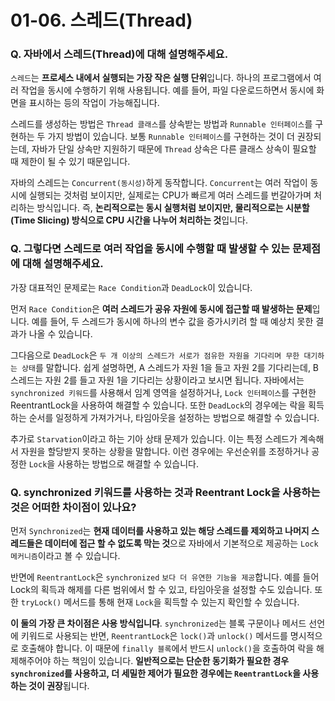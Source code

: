# 01-06. 스레드(Thread)

### **Q. 자바에서 스레드(Thread)에 대해 설명해주세요.**

`스레드`는 **프로세스 내에서 실행되는 가장 작은 실행 단위**입니다. 하나의 프로그램에서 여러 작업을 동시에 수행하기 위해 사용됩니다. 예를 들어, 파일 다운로드하면서 동시에 화면을 표시하는 등의 작업이 가능해집니다.&#x20;

스레드를 생성하는 방법은 `Thread 클래스`를 상속받는 방법과 `Runnable 인터페이스`를 구현하는 두 가지 방법이 있습니다. 보통 `Runnable 인터페이스`를 구현하는 것이 더 권장되는데, 자바가 단일 상속만 지원하기 때문에 `Thread` 상속은 다른 클래스 상속이 필요할 때 제한이 될 수 있기 때문입니다.&#x20;

자바의 스레드는 `Concurrent(동시성)`하게 동작합니다. `Concurrent`는 여러 작업이 동시에 실행되는 것처럼 보이지만, 실제로는 CPU가 빠르게 여러 스레드를 번갈아가며 처리하는 방식입니다. 즉, **논리적으로는 동시 실행처럼 보이지만, 물리적으로는 시분할(Time Slicing) 방식으로 CPU 시간을 나누어 처리하는 것**입니다.



### **Q. 그렇다면 스레드로 여러 작업을 동시에 수행할 때 발생할 수 있는 문제점에 대해 설명해주세요.**

가장 대표적인 문제로는 `Race Condition`과 `DeadLock`이 있습니다.&#x20;

먼저 `Race Condition`은 **여러 스레드가 공유 자원에 동시에 접근할 때 발생하는 문제**입니다. 예를 들어, 두 스레드가 동시에 하나의 변수 값을 증가시키려 할 때 예상치 못한 결과가 나올 수 있습니다.&#x20;

그다음으로 `DeadLock`은 `두 개 이상의 스레드가 서로가 점유한 자원을 기다리며 무한 대기하는 상태`를 말합니다. 쉽게 설명하면, A 스레드가 자원 1을 들고 자원 2를 기다리는데, B 스레드는 자원 2를 들고 자원 1을 기다리는 상황이라고 보시면 됩니다. 자바에서는 `synchronized 키워드`를 사용해서 임계 영역을 설정하거나, `Lock 인터페이스`를 구현한 ReentrantLock을 사용하여 해결할 수 있습니다. 또한 `DeadLock`의 경우에는 락을 획득하는 순서를 일정하게 가져가거나, 타임아웃을 설정하는 방법으로 해결할 수 있습니다.&#x20;

추가로 `Starvation`이라고 하는 기아 상태 문제가 있습니다. 이는 특정 스레드가 계속해서 자원을 할당받지 못하는 상황을 말합니다. 이런 경우에는 우선순위를 조정하거나 공정한 `Lock`을 사용하는 방법으로 해결할 수 있습니다.



### **Q. synchronized 키워드를 사용하는 것과 Reentrant Lock을 사용하는 것은 어떠한 차이점이 있나요?**

먼저 `Synchronized`는 **현재 데이터를 사용하고 있는 해당 스레드를 제외하고 나머지 스레드들은 데이터에 접근 할 수 없도록 막는 것**으로 자바에서 기본적으로 제공하는 `Lock 메커니즘`이라고 볼 수 있습니다.&#x20;

반면에 `ReentrantLock`은 `synchronized` `보다 더 유연한 기능을 제공`합니다. 예를 들어 Lock의 획득과 해제를 다른 범위에서 할 수 있고, 타임아웃을 설정할 수도 있습니다. 또한 `tryLock()` 메서드를 통해 현재 `Lock`을 획득할 수 있는지 확인할 수 있습니다.&#x20;

**이 둘의 가장 큰 차이점은 사용 방식입니다**. `synchronized`는 블록 구문이나 메서드 선언에 키워드로 사용되는 반면, `ReentrantLock`은 `lock()`과 `unlock()` 메서드를 명시적으로 호출해야 합니다. 이 때문에 `finally 블록`에서 반드시 `unlock()`을 호출하여 락을 해제해주어야 하는 책임이 있습니다. **일반적으로는 단순한 동기화가 필요한 경우 `synchronized`를 사용하고, 더 세밀한 제어가 필요한 경우에는 `ReentrantLock`을 사용하는 것이 권장**됩니다.
